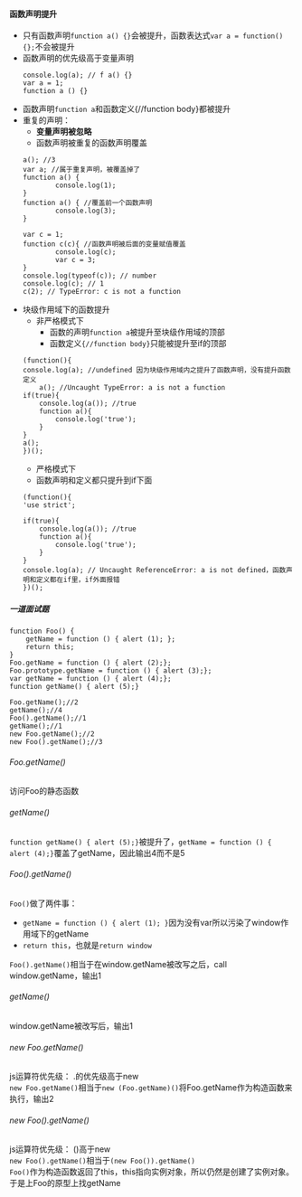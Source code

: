 #### 函数声明提升
- 只有函数声明```function a() {}```会被提升，函数表达式```var a = function() {};```不会被提升
- 函数声明的优先级高于变量声明
	```
	console.log(a); // f a() {}
	var a = 1;
	function a () {}
	```
- 函数声明```function a```和函数定义{//function body}都被提升
- 重复的声明：
	- **变量声明被忽略**
	- 函数声明被重复的函数声明覆盖
	```
	a(); //3
	var a; //属于重复声明，被覆盖掉了
	function a() {
			console.log(1);
	}
	function a() { //覆盖前一个函数声明
			console.log(3);
	}
	```
	```
	var c = 1;
	function c(c){ //函数声明被后面的变量赋值覆盖
			console.log(c);
			var c = 3;
	}
	console.log(typeof(c)); // number
	console.log(c); // 1 
	c(2); // TypeError: c is not a function      
	```
- 块级作用域下的函数提升
	- 非严格模式下
		- 函数的声明```function a```被提升至块级作用域的顶部
		- 函数定义```{//function body}```只能被提升至if的顶部
	```
	(function(){
    console.log(a); //undefined 因为块级作用域内之提升了函数声明，没有提升函数定义
		a(); //Uncaught TypeError: a is not a function
    if(true){
        console.log(a()); //true
        function a(){
            console.log('true');
        }
    }
   a();
	})();
	```
	- 严格模式下
    - 函数声明和定义都只提升到if下面
	```
	(function(){
    'use strict';

    if(true){
        console.log(a()); //true
        function a(){
            console.log('true');
        }
    }
    console.log(a); // Uncaught ReferenceError: a is not defined，函数声明和定义都在if里，if外面报错
	})();
	```
##### 一道面试题
```
function Foo() {
    getName = function () { alert (1); };
    return this;
}
Foo.getName = function () { alert (2);};
Foo.prototype.getName = function () { alert (3);};
var getName = function () { alert (4);};
function getName() { alert (5);}

Foo.getName();//2
getName();//4
Foo().getName();//1
getName();//1
new Foo.getName();//2
new Foo().getName();//3
```
###### Foo.getName()
访问Foo的静态函数
###### getName()
```function getName() { alert (5);}```被提升了，```getName = function () { alert (4);}```覆盖了getName，因此输出4而不是5
###### Foo().getName()
```Foo()```做了两件事：  
- ```getName = function () { alert (1); }```因为没有var所以污染了window作用域下的getName 
- ```return this```，也就是```return window```   

```Foo().getName()```相当于在window.getName被改写之后，call window.getName，输出1
###### getName()
window.getName被改写后，输出1
###### new Foo.getName()
js运算符优先级： .的优先级高于new    
```new Foo.getName()```相当于```new (Foo.getName)()```将Foo.getName作为构造函数来执行，输出2
###### new Foo().getName()
js运算符优先级： ()高于new    
```new Foo().getName()```相当于```(new Foo()).getName()```   
```Foo()```作为构造函数返回了this，this指向实例对象，所以仍然是创建了实例对象。于是上Foo的原型上找getName
